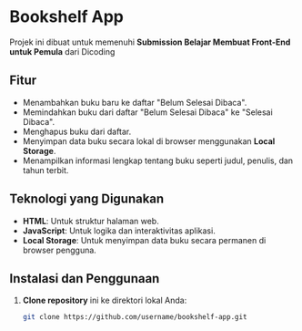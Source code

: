 # Bookshelf App

Projek ini dibuat untuk memenuhi **Submission Belajar Membuat Front-End untuk Pemula** dari Dicoding

## Fitur

- Menambahkan buku baru ke daftar "Belum Selesai Dibaca".
- Memindahkan buku dari daftar "Belum Selesai Dibaca" ke "Selesai Dibaca".
- Menghapus buku dari daftar.
- Menyimpan data buku secara lokal di browser menggunakan **Local Storage**.
- Menampilkan informasi lengkap tentang buku seperti judul, penulis, dan tahun terbit.

## Teknologi yang Digunakan

- **HTML**: Untuk struktur halaman web.
- **JavaScript**: Untuk logika dan interaktivitas aplikasi.
- **Local Storage**: Untuk menyimpan data buku secara permanen di browser pengguna.

## Instalasi dan Penggunaan

1. **Clone repository** ini ke direktori lokal Anda:
   ```bash
   git clone https://github.com/username/bookshelf-app.git

